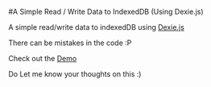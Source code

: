 #A Simple Read / Write Data to IndexedDB (Using Dexie.js)

A simple read/write data to indexedDB using [Dexie.js](http://dexie.org)

There can be mistakes in the code :P

Check out the [Demo](http://ashwinkshenoy.github.io/indexedDB)


Do Let me know your thoughts on this :)
